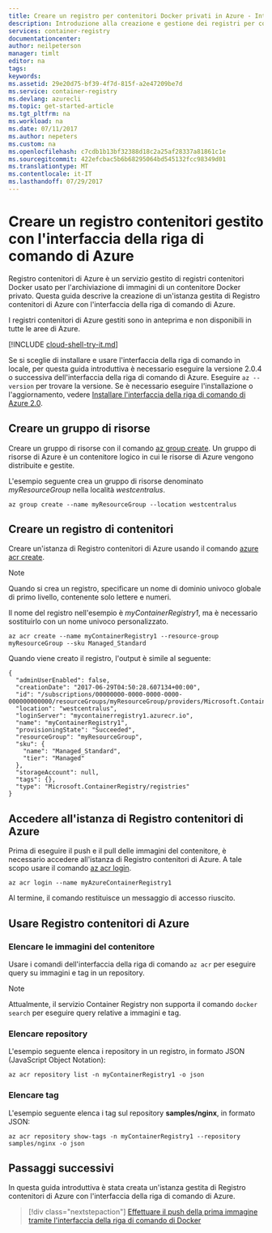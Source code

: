 ```yaml
---
title: Creare un registro per contenitori Docker privati in Azure - Interfaccia della riga di comando di Azure | Microsoft Docs
description: Introduzione alla creazione e gestione dei registri per contenitori Docker privati con l'interfaccia della riga di comando di Azure 2.0
services: container-registry
documentationcenter: 
author: neilpeterson
manager: timlt
editor: na
tags: 
keywords: 
ms.assetid: 29e20d75-bf39-4f7d-815f-a2e47209be7d
ms.service: container-registry
ms.devlang: azurecli
ms.topic: get-started-article
ms.tgt_pltfrm: na
ms.workload: na
ms.date: 07/11/2017
ms.author: nepeters
ms.custom: na
ms.openlocfilehash: c7cdb1b13bf32388d18c2a25af28337a81861c1e
ms.sourcegitcommit: 422efcbac5b6b68295064bd545132fcc98349d01
ms.translationtype: MT
ms.contentlocale: it-IT
ms.lasthandoff: 07/29/2017
---
```

# <a name="create-a-managed-container-registry-using-the-azure-cli"></a>Creare un registro contenitori gestito con l'interfaccia della riga di comando di Azure

Registro contenitori di Azure è un servizio gestito di registri contenitori Docker usato per l'archiviazione di immagini di un contenitore Docker privato. Questa guida descrive la creazione di un'istanza gestita di Registro contenitori di Azure con l'interfaccia della riga di comando di Azure.

I registri contenitori di Azure gestiti sono in anteprima e non disponibili in tutte le aree di Azure.

[!INCLUDE [cloud-shell-try-it.md](../../includes/cloud-shell-try-it.md)]

Se si sceglie di installare e usare l'interfaccia della riga di comando in locale, per questa guida introduttiva è necessario eseguire la versione 2.0.4 o successiva dell'interfaccia della riga di comando di Azure. Eseguire `az --version` per trovare la versione. Se è necessario eseguire l'installazione o l'aggiornamento, vedere [Installare l'interfaccia della riga di comando di Azure 2.0]( /cli/azure/install-azure-cli). 

## <a name="create-a-resource-group"></a>Creare un gruppo di risorse

Creare un gruppo di risorse con il comando [az group create](/cli/azure/group#create). Un gruppo di risorse di Azure è un contenitore logico in cui le risorse di Azure vengono distribuite e gestite. 

L'esempio seguente crea un gruppo di risorse denominato *myResourceGroup* nella località *westcentralus*.

```azurecli-interactive 
az group create --name myResourceGroup --location westcentralus
```

## <a name="create-a-container-registry"></a>Creare un registro di contenitori

Creare un'istanza di Registro contenitori di Azure usando il comando [azure acr create](/cli/azure/acr#create).

> [!NOTE]
> Quando si crea un registro, specificare un nome di dominio univoco globale di primo livello, contenente solo lettere e numeri.

 Il nome del registro nell'esempio è *myContainerRegistry1*, ma è necessario sostituirlo con un nome univoco personalizzato.

```azurecli
az acr create --name myContainerRegistry1 --resource-group myResourceGroup --sku Managed_Standard
```

Quando viene creato il registro, l'output è simile al seguente:

```azurecli
{
  "adminUserEnabled": false,
  "creationDate": "2017-06-29T04:50:28.607134+00:00",
  "id": "/subscriptions/00000000-0000-0000-0000-000000000000/resourceGroups/myResourceGroup/providers/Microsoft.ContainerRegistry/registries/myContainerRegistry1",
  "location": "westcentralus",
  "loginServer": "mycontainerregistry1.azurecr.io",
  "name": "myContainerRegistry1",
  "provisioningState": "Succeeded",
  "resourceGroup": "myResourceGroup",
  "sku": {
    "name": "Managed_Standard",
    "tier": "Managed"
  },
  "storageAccount": null,
  "tags": {},
  "type": "Microsoft.ContainerRegistry/registries"
}
```

## <a name="log-in-to-acr-instance"></a>Accedere all'istanza di Registro contenitori di Azure

Prima di eseguire il push e il pull delle immagini del contenitore, è necessario accedere all'istanza di Registro contenitori di Azure. A tale scopo usare il comando [az acr login](/cli/azure/acr#login).

```azurecli-interactive
az acr login --name myAzureContainerRegistry1
```

Al termine, il comando restituisce un messaggio di accesso riuscito.

## <a name="use-azure-container-registry"></a>Usare Registro contenitori di Azure

### <a name="list-container-images"></a>Elencare le immagini del contenitore

Usare i comandi dell'interfaccia della riga di comando `az acr` per eseguire query su immagini e tag in un repository.

> [!NOTE]
> Attualmente, il servizio Container Registry non supporta il comando `docker search` per eseguire query relative a immagini e tag.

### <a name="list-repositories"></a>Elencare repository

L'esempio seguente elenca i repository in un registro, in formato JSON (JavaScript Object Notation):

```azurecli
az acr repository list -n myContainerRegistry1 -o json
```

### <a name="list-tags"></a>Elencare tag

L'esempio seguente elenca i tag sul repository **samples/nginx**, in formato JSON:

```azurecli
az acr repository show-tags -n myContainerRegistry1 --repository samples/nginx -o json
```

## <a name="next-steps"></a>Passaggi successivi

In questa guida introduttiva è stata creata un'istanza gestita di Registro contenitori di Azure con l'interfaccia della riga di comando di Azure.

> [!div class="nextstepaction"]
> [Effettuare il push della prima immagine tramite l'interfaccia della riga di comando di Docker](container-registry-get-started-docker-cli.md)
